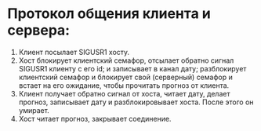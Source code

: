 # Протокол общения клиента и сервера:
1. Клиент посылает SIGUSR1 хосту.
2. Хост блокирует клиентский семафор, отсылает обратно сигнал SIGUSR1 клиенту с его id; и записывает
   в канал дату; разблокирует клиентский семафор и блокирует свой (серверный) семафор и встает на его ожидание,
   чтобы прочитать прогноз от клиента.
3. Клиент получает обратно сигнал от хоста, читает дату, делает прогноз, записывает дату и разблокировывает хоста.
   После этого он умирает.
4. Хост читает прогноз, закрывает соединение.

